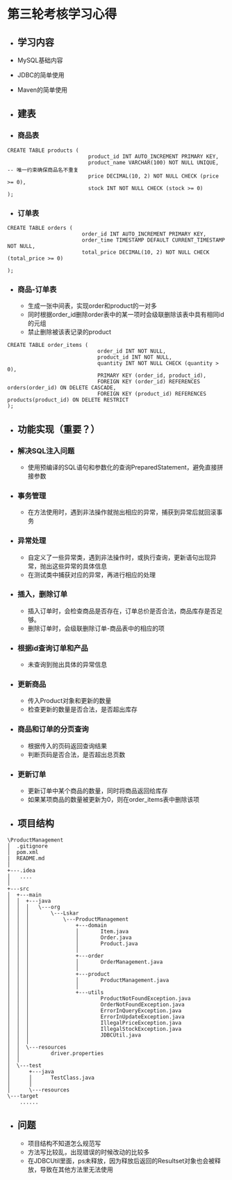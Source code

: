 # **第三轮考核学习心得**



- ## 学习内容


- MySQL基础内容

- JDBC的简单使用

- Maven的简单使用

- ## 建表



- ### 商品表

```mysql
CREATE TABLE products (
                          product_id INT AUTO_INCREMENT PRIMARY KEY,
                          product_name VARCHAR(100) NOT NULL UNIQUE,  -- 唯一约束确保商品名不重复
                          price DECIMAL(10, 2) NOT NULL CHECK (price >= 0),
                          stock INT NOT NULL CHECK (stock >= 0)
);
```

- ### 订单表

```mysql
CREATE TABLE orders (
                        order_id INT AUTO_INCREMENT PRIMARY KEY,
                        order_time TIMESTAMP DEFAULT CURRENT_TIMESTAMP NOT NULL,
                        total_price DECIMAL(10, 2) NOT NULL CHECK (total_price >= 0)

);
```

- ### 商品-订单表

  - 生成一张中间表，实现order和product的一对多
  - 同时根据order_id删除order表中的某一项时会级联删除该表中具有相同id的元组
  - 禁止删除被该表记录的product

```mysql
CREATE TABLE order_items (
                             order_id INT NOT NULL,
                             product_id INT NOT NULL,
                             quantity INT NOT NULL CHECK (quantity > 0),
                             PRIMARY KEY (order_id, product_id),
                             FOREIGN KEY (order_id) REFERENCES orders(order_id) ON DELETE CASCADE,
                             FOREIGN KEY (product_id) REFERENCES products(product_id) ON DELETE RESTRICT
);
```

- ## 功能实现（重要？）


- ### 解决SQL注入问题
  - 使用预编译的SQL语句和参数化的查询PreparedStatement，避免直接拼接参数

- ### 事务管理
  - 在方法使用时，遇到非法操作就抛出相应的异常，捕获到异常后就回滚事务

- ### 异常处理
  - 自定义了一些异常类，遇到非法操作时，或执行查询，更新语句出现异常，抛出这些异常的具体信息
  - 在测试类中捕获对应的异常，再进行相应的处理

- ### 插入，删除订单
  - 插入订单时，会检查商品是否存在，订单总价是否合法，商品库存是否足够。
  - 删除订单时，会级联删除订单-商品表中的相应的项

- ### 根据id查询订单和产品
  - 未查询到抛出具体的异常信息

- ### 更新商品
  - 传入Product对象和更新的数量
  - 检查更新的数量是否合法，是否超出库存

- ### 商品和订单的分页查询
  - 根据传入的页码返回查询结果
  - 判断页码是否合法，是否超出总页数

- ### 更新订单
  - 更新订单中某个商品的数量，同时将商品返回给库存
  - 如果某项商品的数量被更新为0，则在order_items表中删除该项

- ## 项目结构

```
\ProductManagement
│  .gitignore
│  pom.xml
|  README.md
│  
+---.idea
│   ....
│      
+---src
│  +---main
│  │  +---java
│  │  │   \---org
│  │  │       \---Lskar
│  │  │           \---ProductManagement
│  │  │               +---domain
│  │  │               │       Item.java
│  │  │               │       Order.java
│  │  │               │       Product.java
│  │  │               │      
│  │  │               +---order
│  │  │               │       OrderManagement.java
│  │  │               │      
│  │  │               +---product
│  │  │               │       ProductManagement.java
│  │  │               │      
│  │  │               +---utils
│  │  │                       ProductNotFoundException.java
│  │  │                       OrderNotFoundException.java
│  │  │                       ErrorInQueryException.java
│  │  │                       ErrorInUpdateException.java
│  │  │                       IllegalPriceException.java
│  │  │                       IllegalStockException.java
│  │  │                       JDBCUtil.java
│  │  │                      
│  │  \---resources
│  │          driver.properties
│  │          
│  \---test
│      +---java
│      │      TestClass.java
│      │      
│      \---resources
\---target
    ......
```

- ## 问题
  - 项目结构不知道怎么规范写
  - 方法写比较乱，出现错误的时候改动的比较多
  - 在JDBCUtil里面，ps未释放，因为释放后返回的Resultset对象也会被释放，导致在其他方法里无法使用






